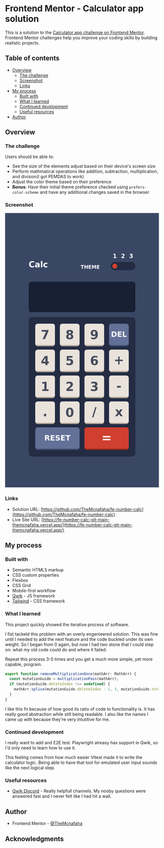 # Frontend Mentor - Calculator app solution

This is a solution to the [Calculator app challenge on Frontend Mentor](https://www.frontendmentor.io/challenges/calculator-app-9lteq5N29). Frontend Mentor challenges help you improve your coding skills by building realistic projects.

## Table of contents

- [Overview](#overview)
  - [The challenge](#the-challenge)
  - [Screenshot](#screenshot)
  - [Links](#links)
- [My process](#my-process)
  - [Built with](#built-with)
  - [What I learned](#what-i-learned)
  - [Continued development](#continued-development)
  - [Useful resources](#useful-resources)
- [Author](#author)

## Overview

### The challenge

Users should be able to:

- See the size of the elements adjust based on their device's screen size
- Perform mathmatical operations like addition, subtraction, multiplication, and division(I got PEMDAS to work)
- Adjust the color theme based on their preference
- **Bonus**: Have their initial theme preference checked using `prefers-color-scheme` and have any additional changes saved in the browser

### Screenshot

![](./screen_shot.png)

### Links

- Solution URL: [https://github.com/TheMcnafaha/fe-number-calc](https://github.com/TheMcnafaha/fe-number-calc)
- Live Site URL: [https://fe-number-calc-git-main-themcnafaha.vercel.app/](https://fe-number-calc-git-main-themcnafaha.vercel.app/)

## My process

### Built with

- Semantic HTML5 markup
- CSS custom properties
- Flexbox
- CSS Grid
- Mobile-first workflow
- [Qwik](https://qwik.builder.io/) - JS framework
- [Tailwind](https://tailwindcss.com/) - CSS framework

### What I learned

This project quickly showed the iterative process of software.

I fist tackeld this problem with an overly engenieered solution. This was fine until I needed to add the next feature and the code buckled under its own weight. So I began from 0 again, but now I had two stone that I could step on: what my old code could do and where it failed.

Repeat this process 3-5 times and you get a much more simple, yet more capable, program.

```js
export function removeMultiplicationOnce(mathArr: MathArr) {
  const mutationGuide = multiplicationPass(mathArr);
  if (mutationGuide.deleteIndex !== undefined) {
    mathArr.splice(mutationGuide.deleteIndex - 1, 3, mutationGuide.total);
  }
}

```

I like this fn because of how good its ratio of code to functionality is. It has really good abstraction while still being readable. I also like the names I came up with because they're very intutitive for me.

### Continued development

I really want to add and E2E test. Playwright alreasy has support in Qwik, so I'd only need to learn how to use it.

This feeling comes from how much easier Vitest made it to write the calculator logic. Being able to have that tool for emulated user input sounds like the next logical step.

### Useful resources

- [Qwik Discord](https://qwik.builder.io/chat) - Really helpfull channels. My nooby questions were answered fast and I never felt like I had hit a wall.

## Author

- Frontend Mentor - [@TheMcnafaha](https://www.frontendmentor.io/profile/TheMcnafaha)

## Acknowledgments
